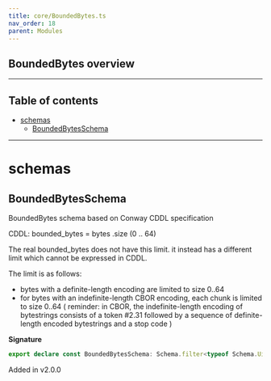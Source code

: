 ```yaml
---
title: core/BoundedBytes.ts
nav_order: 18
parent: Modules
---
```


## BoundedBytes overview

---

<h2 class="text-delta">Table of contents</h2>

- [schemas](#schemas)
  - [BoundedBytesSchema](#boundedbytesschema)

---

# schemas

## BoundedBytesSchema

BoundedBytes schema based on Conway CDDL specification

CDDL: bounded_bytes = bytes .size (0 .. 64)

The real bounded_bytes does not have this limit. it instead has
a different limit which cannot be expressed in CDDL.

The limit is as follows:

- bytes with a definite-length encoding are limited to size 0..64
- for bytes with an indefinite-length CBOR encoding, each chunk is
  limited to size 0..64
  ( reminder: in CBOR, the indefinite-length encoding of
  bytestrings consists of a token #2.31 followed by a sequence
  of definite-length encoded bytestrings and a stop code )

**Signature**

```ts
export declare const BoundedBytesSchema: Schema.filter<typeof Schema.Uint8ArrayFromSelf>
```

Added in v2.0.0
